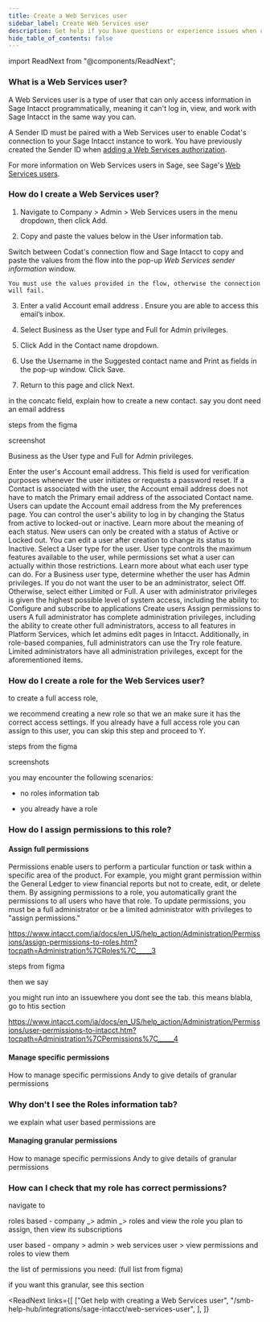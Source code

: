 ```yaml
---
title: Create a Web Services user
sidebar_label: Create Web Services user
description: Get help if you have questions or experience issues when creating a Web Services user in Sage Intacct
hide_table_of_contents: false
---
```


import ReadNext from "@components/ReadNext";

### What is a Web Services user?

A Web Services user is a type of user that can only access information in Sage Intacct programmatically, meaning it can't log in, view, and work with Sage Intacct in the same way you can. 

A Sender ID must be paired with a Web Services user to enable Codat's connection to your Sage Intacct instance to work. You have previously created the Sender ID when [adding a Web Services authorization](/smb-help-hub/integrations/sage-intacct/web-services-subscription#how-do-i-add-a-web-services-authorization).

For more information on Web Services users in Sage, see Sage's [Web Services users](https://www.intacct.com/ia/docs/en_US/help_action/Administration/Users/web-services-only-users.htm).

### How do I create a Web Services user?



1. Navigate to Company > Admin > Web Services users in the menu dropdown, then click Add.



2. Copy and paste the values below in the User information tab. 

Switch between Codat's connection flow and Sage Intacct to copy and paste the values from the flow into the pop-up _Web Services sender information_ window. 

    You must use the values provided in the flow, otherwise the connection will fail. 

3. Enter a valid Account email address . Ensure you are able to access this email’s inbox.



4. Select Business as the User type and Full for Admin privileges. 



5. Click Add in the Contact name dropdown. 



6. Use the Username in the Suggested contact name and Print as fields in the pop-up window. Click Save.



7. Return to this page and click Next.






in the concatc field, explain how to create a new contact. say you dont need an email address

steps from the figma

screenshot

Business as the User type and Full for Admin privileges. 

Enter the user's Account email address.
This field is used for verification purposes whenever the user initiates or requests a password reset. If a Contact is associated with the user, the Account email address does not have to match the Primary email address of the associated Contact name. Users can update the Account email address from the My preferences page.
You can control the user's ability to log in by changing the Status from active to locked-out or inactive. Learn more about the meaning of each status.
New users can only be created with a status of Active or Locked out. You can edit a user after creation to change its status to Inactive.
Select a User type for the user. User type controls the maximum features available to the user, while permissions set what a user can actually within those restrictions. Learn more about what each user type can do.
For a Business user type, determine whether the user has Admin privileges. If you do not want the user to be an administrator, select Off. Otherwise, select either Limited or Full.
A user with administrator privileges is given the highest possible level of system access, including the ability to:
Configure and subscribe to applications
Create users
Assign permissions to users
A full administrator has complete administration privileges, including the ability to create other full administrators, access to all features in Platform Services, which let admins edit pages in Intacct.
Additionally, in role-based companies, full administrators can use the Try role feature. Limited administrators have all administration privileges, except for the aforementioned items.





### How do I create a role for the Web Services user?

to create a full access role, 

we recommend creating a new role so that we an make sure it has the correct access settings. If you already have a full access role you can assign to this user, you can skip this step and proceed to Y. 

steps from the figma

screenshots

you may encounter the following scenarios: 

- no roles information tab

- you already have a role

### How do I assign permissions to this role?

#### Assign full permissions

Permissions enable users to perform a particular function or task within a specific area of the product. For example, you might grant permission within the General Ledger to view financial reports but not to create, edit, or delete them.
By assigning permissions to a role, you automatically grant the permissions to all users who have that role.
To update permissions, you must be a full administrator or be a limited administrator with privileges to "assign permissions."

https://www.intacct.com/ia/docs/en_US/help_action/Administration/Permissions/assign-permissions-to-roles.htm?tocpath=Administration%7CRoles%7C_____3

steps from figma

then we say

you might run into an issuewhere you dont see the tab. this means blabla, go to htis section

https://www.intacct.com/ia/docs/en_US/help_action/Administration/Permissions/user-permissions-to-intacct.htm?tocpath=Administration%7CPermissions%7C_____4


#### Manage specific permissions

How to manage specific permissions
Andy to give details of granular permissions


### Why don't I see the Roles information tab?

we explain what user based permissions are

#### Managing granular permissions

How to manage specific permissions
Andy to give details of granular permissions

### How can I check that my role has correct permissions?

navigate to 

roles based - company _> admin _> roles and view the role you plan to assign, then view its subscriptions

user based - ompany > admin > web services user > view permissions and roles to view them

the list of permissions you need:
(full list from figma)

if you want this granular, see this section 






<ReadNext
  links={[
    ["Get help with creating a Web Services user", "/smb-help-hub/integrations/sage-intacct/web-services-user", ],
  ]}
>
</ReadNext>